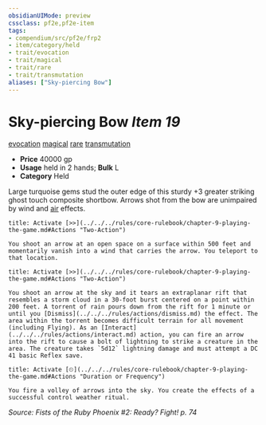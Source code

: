 ```yaml
---
obsidianUIMode: preview
cssclass: pf2e,pf2e-item
tags:
- compendium/src/pf2e/frp2
- item/category/held
- trait/evocation
- trait/magical
- trait/rare
- trait/transmutation
aliases: ["Sky-piercing Bow"]
---
```

# Sky-piercing Bow *Item 19*  
[evocation](../../../rules/traits/evocation.md)  [magical](../../../rules/traits/magical.md)  [rare](../../../rules/traits/rare.md)  [transmutation](../../../rules/traits/transmutation.md)  

- **Price** 40000 gp
- **Usage** held in 2 hands; **Bulk** L
- **Category** Held

Large turquoise gems stud the outer edge of this sturdy +3 greater striking ghost touch composite shortbow. Arrows shot from the bow are unimpaired by wind and [air](../../../rules/traits/air.md) effects.

```ad-embed-ability
title: Activate [>>](../../../rules/core-rulebook/chapter-9-playing-the-game.md#Actions "Two-Action")

You shoot an arrow at an open space on a surface within 500 feet and momentarily vanish into a wind that carries the arrow. You teleport to that location.
```

```ad-embed-ability
title: Activate [>>](../../../rules/core-rulebook/chapter-9-playing-the-game.md#Actions "Two-Action")

You shoot an arrow at the sky and it tears an extraplanar rift that resembles a storm cloud in a 30-foot burst centered on a point within 200 feet. A torrent of rain pours down from the rift for 1 minute or until you [Dismiss](../../../rules/actions/dismiss.md) the effect. The area within the torrent becomes difficult terrain for all movement (including Flying). As an [Interact](../../../rules/actions/interact.md) action, you can fire an arrow into the rift to cause a bolt of lightning to strike a creature in the area. The creature takes `5d12` lightning damage and must attempt a DC 41 basic Reflex save.
```

```ad-embed-ability
title: Activate [⏲](../../../rules/core-rulebook/chapter-9-playing-the-game.md#Actions "Duration or Frequency")

You fire a volley of arrows into the sky. You create the effects of a successful control weather ritual.
```

*Source: Fists of the Ruby Phoenix #2: Ready? Fight! p. 74*
